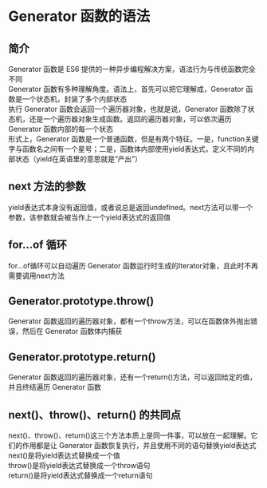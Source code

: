 Generator 函数的语法
===

简介
---

Generator 函数是 ES6 提供的一种异步编程解决方案，语法行为与传统函数完全不同   
Generator 函数有多种理解角度。语法上，首先可以把它理解成，Generator 函数是一个状态机，封装了多个内部状态  
执行 Generator 函数会返回一个遍历器对象，也就是说，Generator 函数除了状态机，还是一个遍历器对象生成函数。返回的遍历器对象，可以依次遍历 Generator 函数内部的每一个状态  
形式上，Generator 函数是一个普通函数，但是有两个特征。一是，function关键字与函数名之间有一个星号；二是，函数体内部使用yield表达式，定义不同的内部状态（yield在英语里的意思就是“产出”）  


next 方法的参数
---

yield表达式本身没有返回值，或者说总是返回undefined。next方法可以带一个参数，该参数就会被当作上一个yield表达式的返回值  


for...of 循环
---

for...of循环可以自动遍历 Generator 函数运行时生成的Iterator对象，且此时不再需要调用next方法  


Generator.prototype.throw()
---

Generator 函数返回的遍历器对象，都有一个throw方法，可以在函数体外抛出错误，然后在 Generator 函数体内捕获  


Generator.prototype.return()
---

Generator 函数返回的遍历器对象，还有一个return()方法，可以返回给定的值，并且终结遍历 Generator 函数  


next()、throw()、return() 的共同点  
---

next()、throw()、return()这三个方法本质上是同一件事，可以放在一起理解。它们的作用都是让 Generator 函数恢复执行，并且使用不同的语句替换yield表达式  
next()是将yield表达式替换成一个值  
throw()是将yield表达式替换成一个throw语句  
return()是将yield表达式替换成一个return语句  







